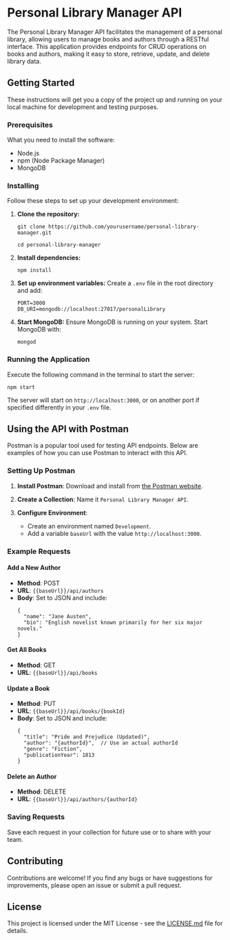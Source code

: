 # Personal Library Manager API

The Personal Library Manager API facilitates the management of a personal library, allowing users to manage books and authors through a RESTful interface. This application provides endpoints for CRUD operations on books and authors, making it easy to store, retrieve, update, and delete library data.

## Getting Started

These instructions will get you a copy of the project up and running on your local machine for development and testing purposes.

### Prerequisites

What you need to install the software:

- Node.js
- npm (Node Package Manager)
- MongoDB

### Installing

Follow these steps to set up your development environment:

1. **Clone the repository:**

   ```
   git clone https://github.com/yourusername/personal-library-manager.git

   cd personal-library-manager
   ```

2. **Install dependencies:**

   ```
   npm install
   ```

3. **Set up environment variables:**
   Create a `.env` file in the root directory and add:

   ```
   PORT=3000
   DB_URI=mongodb://localhost:27017/personalLibrary
   ```

4. **Start MongoDB:**
   Ensure MongoDB is running on your system. Start MongoDB with:

   ```
   mongod
   ```

### Running the Application

Execute the following command in the terminal to start the server:

```
npm start
```

The server will start on `http://localhost:3000`, or on another port if specified differently in your `.env` file.

## Using the API with Postman

Postman is a popular tool used for testing API endpoints. Below are examples of how you can use Postman to interact with this API.

### Setting Up Postman

1. **Install Postman**: Download and install from [the Postman website](https://www.postman.com/downloads/).

2. **Create a Collection**: Name it `Personal Library Manager API`.

3. **Configure Environment**:
   - Create an environment named `Development`.
   - Add a variable `baseUrl` with the value `http://localhost:3000`.

### Example Requests

#### Add a New Author

- **Method**: POST
- **URL**: `{{baseUrl}}/api/authors`
- **Body**: Set to JSON and include:
  ```
  {
    "name": "Jane Austen",
    "bio": "English novelist known primarily for her six major novels."
  }
  ```

#### Get All Books

- **Method**: GET
- **URL**: `{{baseUrl}}/api/books`

#### Update a Book

- **Method**: PUT
- **URL**: `{{baseUrl}}/api/books/{bookId}`
- **Body**: Set to JSON and include:
  ```
  {
    "title": "Pride and Prejudice (Updated)",
    "author": "{authorId}",  // Use an actual authorId
    "genre": "Fiction",
    "publicationYear": 1813
  }
  ```

#### Delete an Author

- **Method**: DELETE
- **URL**: `{{baseUrl}}/api/authors/{authorId}`

### Saving Requests

Save each request in your collection for future use or to share with your team.

## Contributing

Contributions are welcome! If you find any bugs or have suggestions for improvements, please open an issue or submit a pull request.

## License

This project is licensed under the MIT License - see the [LICENSE.md](LICENSE.md) file for details.
